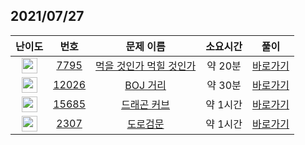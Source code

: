 ## 2021/07/27
| 난이도 | 번호 | 문제 이름 | 소요시간 | 풀이 
|:------:|:----:|:---------:|:------:|:------:|
| <img height="25px" width="25px" src="https://static.solved.ac/tier_small/8.svg"/> | [7795](https://www.acmicpc.net/problem/7795) | [먹을 것인가 먹힐 것인가](https://www.acmicpc.net/problem/7795) | 약 20분 | [바로가기](https://github.com/MinsangKong/DailyProblem/blob/main/07-27/1-1.py)| 
| <img height="25px" width="25px" src="https://static.solved.ac/tier_small/10.svg"/> | [12026](https://www.acmicpc.net/problem/12026) | [BOJ 거리](https://www.acmicpc.net/problem/12026) | 약 30분 | [바로가기](https://github.com/MinsangKong/DailyProblem/blob/main/07-27/2-1.py)|
| <img height="25px" width="25px" src="https://static.solved.ac/tier_small/12.svg"/> | [15685](https://www.acmicpc.net/problem/15685) | [드래곤 커브](https://www.acmicpc.net/problem/15685) | 약 1시간 | [바로가기](https://github.com/MinsangKong/DailyProblem/blob/main/07-27/3.py)| 
| <img height="25px" width="25px" src="https://static.solved.ac/tier_small/14.svg"/> | [2307](https://www.acmicpc.net/problem/2307) | [도로검문](https://www.acmicpc.net/problem/2307) | 약 1시간 | [바로가기](https://github.com/MinsangKong/DailyProblem/blob/main/07-27/4-1.py)|